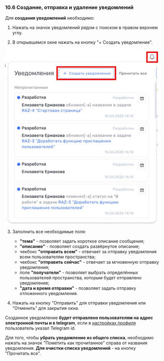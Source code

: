 ### 10.6 Создание, отправка и удаление уведомлений

Для **создания уведомлений** необходимо:

1. Нажать на значок уведомлений рядом с поиском в правом верхнем углу.

2. В открывшемся окне нажать на кнопку "+ Создать уведомление".

![create_notice](/imgs/create_notice.jpg)

3. Заполнить все необходимые поля:

    - **"тема"** - позволяет задать короткое описание сообщения;
    - **"описание"** - позволяет создать развёрнутое описание;
    - чекбокс **"отправить всем"** - отвечает за отправку уведомления всем пользователям пространства;
    - чекбокс **"отправить сейчас"** - отвечает за мгновенную отправку уведомления;
    - поле **"получатели"** - позволяет выбрать определённых пользователей пространства, которым будет отправлено уведомление;
    - **"дата и время отправки"** - позволяет задать отправку отложенного уведомления.

4. Нажать на кнопку "Отправить" для отправки уведомления или "Отменить" для закрытия окна.

Созданное уведомление **будет отправлено пользователям на адрес электронной почты и в telegram**, если в [настройках профиля](2_profile/2.1_settings.md) пользователь указал Telegram id.


Для того, чтобы **убрать уведомление из общего списка**, необходимо нажать на значок "Пометить как прочитанное" справа от названия уведомления. **Для очистки списка уведомлений** - на кнопку "Прочитать все".  